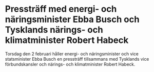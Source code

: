 # Pressträff med energi- och näringsminister Ebba Busch och Tysklands närings- och klimatminister Robert Habeck

Torsdag den 2 februari håller energi- och näringsminister och vice statsminister Ebba Busch en pressträff tillsammans med Tysklands vice förbundskansler och närings- och klimatminister Robert Habeck.
